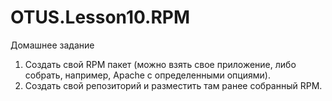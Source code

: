 # OTUS.Lesson10.RPM  
Домашнее задание  

1) Создать свой RPM пакет (можно взять свое приложение, либо собрать, например,
Apache с определенными опциями).  
2) Создать свой репозиторий и разместить там ранее собранный RPM.


